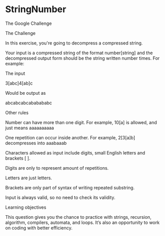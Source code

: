 # StringNumber
The Google Challenge

The Challenge

In this exercise, you're going to decompress a compressed string.

Your input is a compressed string of the format number[string] and the decompressed output form should be the string written number times. For example:

The input

3[abc]4[ab]c

Would be output as

abcabcabcababababc

Other rules

Number can have more than one digit. For example, 10[a] is allowed, and just means aaaaaaaaaa

One repetition can occur inside another. For example, 2[3[a]b] decompresses into aaabaaab

Characters allowed as input include digits, small English letters and brackets [ ].

Digits are only to represent amount of repetitions.

Letters are just letters.

Brackets are only part of syntax of writing repeated substring.

Input is always valid, so no need to check its validity.

Learning objectives

This question gives you the chance to practice with strings, recursion, algorithm, compilers, automata, and loops. It’s also an opportunity to work on coding with better efficiency.
